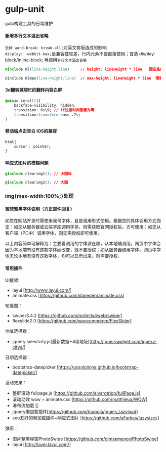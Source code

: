 # gulp-unit
gulp构建工具的日常维护
#### 新增多行文本溢出省略
`去掉 word-break: break-all;`对英文排版造成的影响<br>
`display: -webkit-box;`是兼容性较差，行内元素不要直接使用；首选 display: block/inline-block; 再调用`多行文本溢出省略`

```` css
@include ml(line-height,line)     // height: lineHeight * line   固定高度

@include mlmax(line-height,line)  // max-height: lineHeight * line  限制最大高度
````

#### 3d翻转兼容IE的翻转内容白屏
```` css
@mixin ieroll(){
    backface-visibility: hidden;
    transition: 0s\9; // IE过渡时间重置为零
    transition:transform ease .7s;
}
````
#### 移动端点击空白 IOS的兼容
```` css
html{
    cursor； pointer;
}
````

#### 响应式图片的模糊问题
```` css
@include clearimg1(); // 小图标

@include clearimg2(); // 大图

````
### img{max-width:100%;}处理

#### 微软雅黑字体说明（方正邮件回复）

如您在网站开发时需使用我司字体，且是调用形式使用。根据您的具体调用方式而定：如您从服务器或云端字库调用字体，则需获取官网授权后，方可使用；如您从客户端（PC中）调用字体，则无需授权即可使用。<br>

以上内容简单可解释为：主要看调用的字体源在哪，从本地端调用，网页中字体会因为本地端有没有这款字体而改变，就不要授权；如从服务器调用字体，网页中字体无论本地有没有这款字体，均可以显示出来，则需要授权。

#### 常用插件

UI框架:
+ layui [http://www.layui.com/]
+ animate.css [https://github.com/daneden/animate.css]

轮播图：
+ swiper3.4.2 [https://github.com/nolimits4web/swiper]
+ flexslide2.0 [https://github.com/woocommerce/FlexSlider]
	
地址选择器：
+ jquery.selectcity.js(最新数据+4级地址)[http://jquerywidget.com/jquery-citys/]
	
日期选择器：

+ bootstrap-datepicker [https://uxsolutions.github.io/bootstrap-datepicker/]
	
滚动效果：
+ 整屏滚动 fullpage.js [https://github.com/alvarotrigo/fullPage.js]
+ 滚动动效 wow + animate.css [https://github.com/matthieua/WOW]
+ 瀑布流加载 []
+ jquery懒加载插件[https://github.com/tuupola/jquery_lazyload]
+ seo友好的懒加载插件+响应式图片 [https://github.com/aFarkas/lazysizes]

弹窗：
+ 图片整屏弹窗PhotoSwipe [https://github.com/dimsemenov/PhotoSwipe]
+ layui [http://layer.layui.com/]
